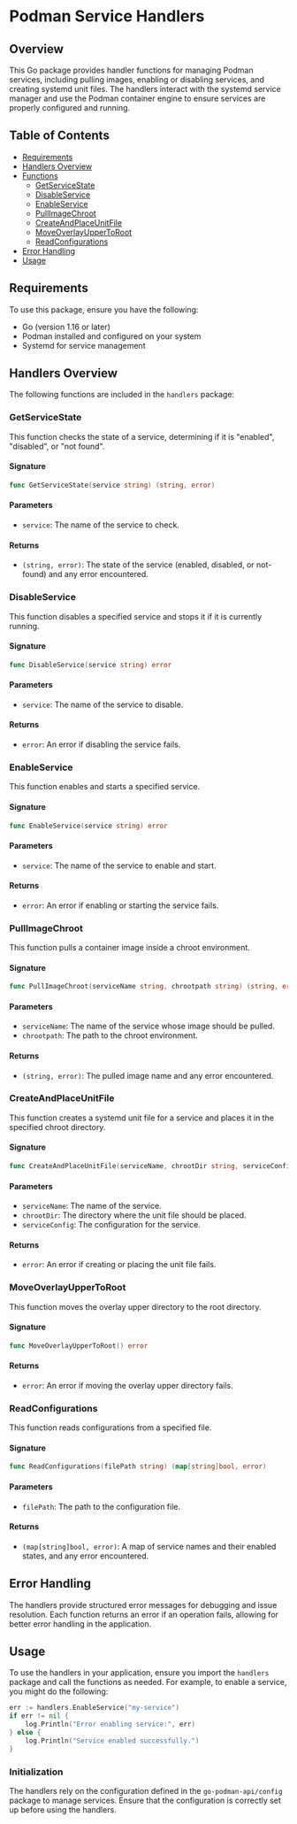 # Podman Service Handlers

## Overview

This Go package provides handler functions for managing Podman services, including pulling images, enabling or disabling services, and creating systemd unit files. The handlers interact with the systemd service manager and use the Podman container engine to ensure services are properly configured and running.

## Table of Contents

- [Requirements](#requirements)
- [Handlers Overview](#handlers-overview)
- [Functions](#functions)
  - [GetServiceState](#getservicestate)
  - [DisableService](#disableservice)
  - [EnableService](#enableservice)
  - [PullImageChroot](#pullimagechroot)
  - [CreateAndPlaceUnitFile](#createandplaceunitfile)
  - [MoveOverlayUpperToRoot](#moveoverlayuppertoroot)
  - [ReadConfigurations](#readconfigurations)
- [Error Handling](#error-handling)
- [Usage](#usage)

## Requirements

To use this package, ensure you have the following:

- Go (version 1.16 or later)
- Podman installed and configured on your system
- Systemd for service management

## Handlers Overview

The following functions are included in the `handlers` package:

### GetServiceState

This function checks the state of a service, determining if it is "enabled", "disabled", or "not found".

#### Signature

```go
func GetServiceState(service string) (string, error)
```

#### Parameters

- `service`: The name of the service to check.

#### Returns

- `(string, error)`: The state of the service (enabled, disabled, or not-found) and any error encountered.

### DisableService

This function disables a specified service and stops it if it is currently running.

#### Signature

```go
func DisableService(service string) error
```

#### Parameters

- `service`: The name of the service to disable.

#### Returns

- `error`: An error if disabling the service fails.

### EnableService

This function enables and starts a specified service.

#### Signature

```go
func EnableService(service string) error
```

#### Parameters

- `service`: The name of the service to enable and start.

#### Returns

- `error`: An error if enabling or starting the service fails.

### PullImageChroot

This function pulls a container image inside a chroot environment.

#### Signature

```go
func PullImageChroot(serviceName string, chrootpath string) (string, error)
```

#### Parameters

- `serviceName`: The name of the service whose image should be pulled.
- `chrootpath`: The path to the chroot environment.

#### Returns

- `(string, error)`: The pulled image name and any error encountered.

### CreateAndPlaceUnitFile

This function creates a systemd unit file for a service and places it in the specified chroot directory.

#### Signature

```go
func CreateAndPlaceUnitFile(serviceName, chrootDir string, serviceConfig config.ServiceConfig) error
```

#### Parameters

- `serviceName`: The name of the service.
- `chrootDir`: The directory where the unit file should be placed.
- `serviceConfig`: The configuration for the service.

#### Returns

- `error`: An error if creating or placing the unit file fails.

### MoveOverlayUpperToRoot

This function moves the overlay upper directory to the root directory.

#### Signature

```go
func MoveOverlayUpperToRoot() error
```

#### Returns

- `error`: An error if moving the overlay upper directory fails.

### ReadConfigurations

This function reads configurations from a specified file.

#### Signature

```go
func ReadConfigurations(filePath string) (map[string]bool, error)
```

#### Parameters

- `filePath`: The path to the configuration file.

#### Returns

- `(map[string]bool, error)`: A map of service names and their enabled states, and any error encountered.

## Error Handling

The handlers provide structured error messages for debugging and issue resolution. Each function returns an error if an operation fails, allowing for better error handling in the application.

## Usage

To use the handlers in your application, ensure you import the `handlers` package and call the functions as needed. For example, to enable a service, you might do the following:

```go
err := handlers.EnableService("my-service")
if err != nil {
    log.Println("Error enabling service:", err)
} else {
    log.Println("Service enabled successfully.")
}
```

### Initialization

The handlers rely on the configuration defined in the `go-podman-api/config` package to manage services. Ensure that the configuration is correctly set up before using the handlers.
